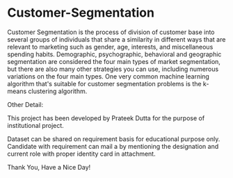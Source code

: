 # Customer-Segmentation

Customer Segmentation is the process of division of customer base into several groups of individuals that share a similarity in different ways that are relevant to marketing such as gender, age, interests, and miscellaneous spending habits. Demographic, psychographic, behavioral and geographic segmentation are considered the four main types of market segmentation, but there are also many other strategies you can use, including numerous variations on the four main types. One very common machine learning algorithm that's suitable for customer segmentation problems is the k-means clustering algorithm. 

Other Detail:

This project has been developed by Prateek Dutta for the purpose of institutional project.

Dataset can be shared on requirement basis for educational purpose only. Candidate with requirement can mail a by mentioning the designation and current role with proper identity card in attachment.

Thank You, Have a Nice Day!

